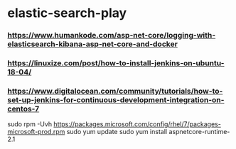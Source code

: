 # elastic-search-play

### https://www.humankode.com/asp-net-core/logging-with-elasticsearch-kibana-asp-net-core-and-docker


### https://linuxize.com/post/how-to-install-jenkins-on-ubuntu-18-04/

### https://www.digitalocean.com/community/tutorials/how-to-set-up-jenkins-for-continuous-development-integration-on-centos-7

sudo rpm -Uvh https://packages.microsoft.com/config/rhel/7/packages-microsoft-prod.rpm
sudo yum update
sudo yum install aspnetcore-runtime-2.1


